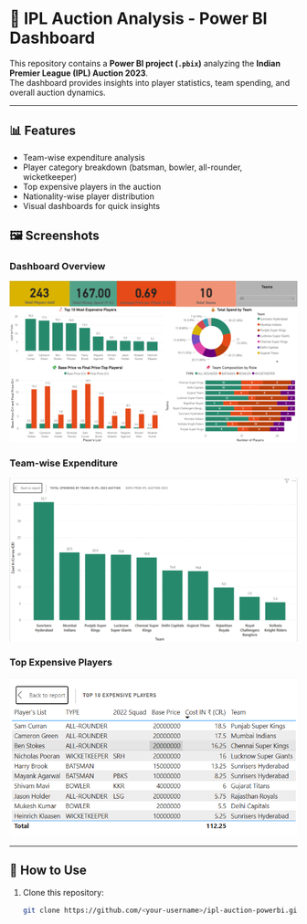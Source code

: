 # 🏏 IPL Auction Analysis - Power BI Dashboard

This repository contains a **Power BI project (`.pbix`)** analyzing the **Indian Premier League (IPL) Auction 2023**.  
The dashboard provides insights into player statistics, team spending, and overall auction dynamics.

---

## 📊 Features
- Team-wise expenditure analysis
- Player category breakdown (batsman, bowler, all-rounder, wicketkeeper)
- Top expensive players in the auction
- Nationality-wise player distribution
- Visual dashboards for quick insights

## 🖼️ Screenshots

### Dashboard Overview
![Dashboard Overview](PowerBI/dashboard1.png)

### Team-wise Expenditure
![Team Expenditure](PowerBI/dashboard02.png)

### Top Expensive Players
![Top Players](PowerBI/dashboard3.png)

---

## 🚀 How to Use
1. Clone this repository:
   ```bash
   git clone https://github.com/<your-username>/ipl-auction-powerbi.git

